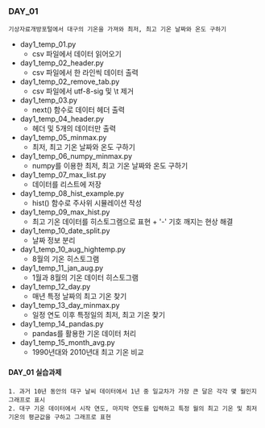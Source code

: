 ### DAY_01
    기상자료개방포털에서 대구의 기온을 가져와 최저, 최고 기온 날짜와 온도 구하기

- day1_temp_01.py
  * csv 파일에서 데이터 읽어오기
- day1_temp_02_header.py
  * csv 파일에서 한 라인씩 데이터 출력
- day1_temp_02_remove_tab.py
  * csv 파일에서 utf-8-sig 및 \t 제거
- day1_temp_03.py
  * next() 함수로 데이터 헤더 출력
- day1_temp_04_header.py
  * 헤더 및 5개의 데이터만 출력
- day1_temp_05_minmax.py
  * 최저, 최고 기온 날짜와 온도 구하기
- day1_temp_06_numpy_minmax.py
  * numpy를 이용한 최저, 최고 기온 날짜와 온도 구하기
- day1_temp_07_max_list.py
  * 데이터를 리스트에 저장
- day1_temp_08_hist_example.py
  * hist() 함수로 주사위 시뮬레이션 작성
- day1_temp_09_max_hist.py
  * 최고 기온 데이터를 히스토그램으로 표현 + '-' 기호 깨지는 현상 해결
- day1_temp_10_date_split.py
  * 날짜 정보 분리
- day1_temp_10_aug_hightemp.py
  * 8월의 기온 히스토그램
- day1_temp_11_jan_aug.py
  * 1월과 8월의 기온 데이터 히스토그램
- day1_temp_12_day.py
  * 매년 특정 날짜의 최고 기온 찾기
- day1_temp_13_day_minmax.py
  * 일정 연도 이후 특정일의 최저, 최고 기온 찾기
- day1_temp_14_pandas.py
  * pandas를 활용한 기온 데이터 처리
- day1_temp_15_month_avg.py
  * 1990년대와 2010년대 최고 기온 비교

#### DAY_01 실습과제
    1. 과거 10년 동안의 대구 날씨 데이터에서 1년 중 일교차가 가장 큰 달은 각각 몇 월인지 그래프로 표시
    2. 대구 기온 데이터에서 시작 연도, 마지막 연도를 입력하고 특정 월의 최고 기온 및 최저 기온의 평균값을 구하고 그래프로 표현
